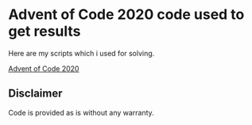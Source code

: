 
# Advent of Code 2020 code used to get results

Here are my scripts which i used for solving.

[Advent of Code 2020](https://adventofcode.com/2020)

## Disclaimer

Code is provided as is without any warranty.
